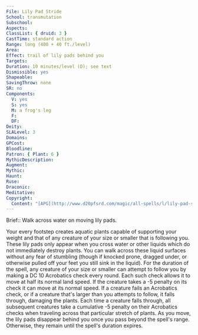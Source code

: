 ```yaml
---
File: Lily Pad Stride
School: transmutation
Subschool: 
Aspects: 
ClassList: { druid: 3 }
CastTime: standard action
Range: long (400 + 40 ft./level)
Area: 
Effect: trail of lily pads behind you
Targets: 
Duration: 10 minutes/level (D); see text
Dismissible: yes
Shapeable: 
SavingThrow: none
SR: no
Components:
  V: yes
  S: yes
  M: a frog's leg
  F: 
  DF: 
Deity: 
SLALevel: 3
Domains: 
GPCost: 
Bloodline: 
Patron: { Plant: 6 }
MythicDescription: 
Augment: 
Mythic: 
Haunt: 
Ruse: 
Draconic: 
Meditative: 
Copyright:
  Content: "[APG](http://www.d20pfsrd.com/magic/all-spells/l/lily-pad-stride)"
---
```

Brief:: Walk across water on moving lily pads.

Your every footstep creates aquatic plants capable of supporting your weight and that of any creature of your size or smaller that is following you. These lily pads only appear when you cross water or other liquids which do not immediately destroy plants. You can walk across these liquid surfaces without any fear of stumbling (though if knocked prone, dragged under, or otherwise pulled off your feet you still sink in the liquid). For the duration of the spell, any creature of your size or smaller can attempt to follow you by making a DC 10 Acrobatics check every round. Each such check allows it to move at half its normal land speed. If the creature takes a -5 penalty on its check it can move at its normal speed.  If a creature fails an Acrobatics check, or if a creature that's larger than you attempts to follow, it falls through, damaging the plants. Each time a creature falls through, all subsequent creatures take a cumulative -5 penalty on their Acrobatics checks when traveling across that particular stretch of plants.  As you move, the lily pads disappear behind you once you pass beyond the spell's range. Otherwise, they remain until the spell's duration expires.
